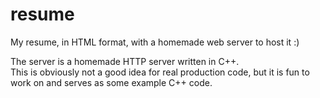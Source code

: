 # resume
My resume, in HTML format, with a homemade web server to host it :)

The server is a homemade HTTP server written in C++.  
This is obviously not a good idea for real production code, but it is fun to work on and serves as some example C++ code.
